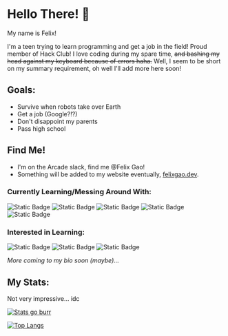 # Hello There! :wave:

My name is Felix!

I'm a teen trying to learn programming and get a job in the field! Proud member of Hack Club! I love coding during my spare time, ~~and bashing my head against my keyboard because of errors haha.~~ Well, I seem to be short on my summary requirement, oh well I'll add more here soon!

## Goals:
- Survive when robots take over Earth
- Get a job (Google?!?)
- Don't disappoint my parents
- Pass high school

## Find Me!
- I'm on the Arcade slack, find me @Felix Gao!
- Something will be added to my website eventually, [felixgao.dev](https://felixgao.dev).

### Currently Learning/Messing Around With:
![Static Badge](https://img.shields.io/badge/PYTHON-D?style=for-the-badge&logo=Python&color=367ab1&logoColor=white)
![Static Badge](https://img.shields.io/badge/HTML-D?style=for-the-badge&logo=html5&color=f06529&logoColor=white)
![Static Badge](https://img.shields.io/badge/CSS-D?style=for-the-badge&logo=css3&color=2b61ec)
![Static Badge](https://img.shields.io/badge/Javascript-D?style=for-the-badge&logo=javascript&color=#f0d81e&logoColor=white) 
![Static Badge](https://img.shields.io/badge/C++-D?style=for-the-badge&logo=cplusplus&color=6295cc&logoColor=white) 
### Interested in Learning:
![Static Badge](https://img.shields.io/badge/Java-D?style=for-the-badge&logo=java&color=1f7fb6&logoColor=white)
![Static Badge](https://img.shields.io/badge/Other_Web_Technologies-red?style=for-the-badge&color=red&logoColor=white)
![Static Badge](https://img.shields.io/badge/Computer_Security-green?style=for-the-badge&color=green&logoColor=white)

*More coming to my bio soon (maybe)...*

## My Stats:

Not very impressive... idc

[![Stats go burr](https://github-readme-stats.vercel.app/api?username=felixgao-0&theme=dark)](https://github.com/felixgao-0/github-readme-stats)

[![Top Langs](https://github-readme-stats.vercel.app/api/top-langs/?username=felixgao-0&theme=dark)](https://github.com/felixgao-0/github-readme-stats)

